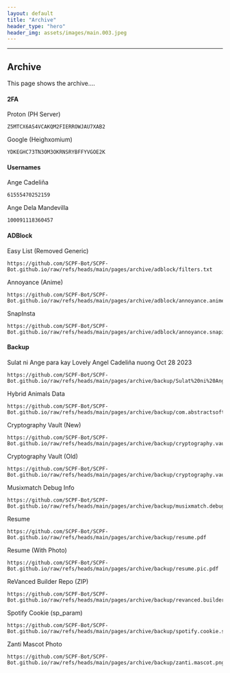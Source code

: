 ```yaml
---
layout: default
title: "Archive"
header_type: "hero"
header_img: assets/images/main.003.jpeg
---
```

---

## Archive

This page shows the archive....

#### 2FA

Proton (PH Server)

```
Z5MTCX6AS4VCAKQM2FIERROWJAU7XAB2
```

Google (Heighxomium)

```
YDKEGHC73TN3OM3OKRNSRYBFFYVGOE2K
```

#### Usernames

Ange Cadeliña

```
61555470252159
```

Ange Dela Mandevilla

```
100091118360457
```

#### ADBlock

Easy List (Removed Generic)

```
https://github.com/SCPF-Bot/SCPF-Bot.github.io/raw/refs/heads/main/pages/archive/adblock/filters.txt
```

Annoyance (Anime)

```
https://github.com/SCPF-Bot/SCPF-Bot.github.io/raw/refs/heads/main/pages/archive/adblock/annoyance.anime.txt
```

SnapInsta

```
https://github.com/SCPF-Bot/SCPF-Bot.github.io/raw/refs/heads/main/pages/archive/adblock/annoyance.snapinsta.txt
```

#### Backup

Sulat ni Ange para kay Lovely Angel Cadeliña nuong Oct 28 2023

```
https://github.com/SCPF-Bot/SCPF-Bot.github.io/raw/refs/heads/main/pages/archive/backup/Sulat%20ni%20Ange%20para%20kay%20Lovely%20Angel%20Cadeli%C3%B1a%20nuong%20Oct%2028%202023.txt
```

Hybrid Animals Data

```
https://github.com/SCPF-Bot/SCPF-Bot.github.io/raw/refs/heads/main/pages/archive/backup/com.abstractsoft.hybridanimals.mod.7z
```

Cryptography Vault (New)

```
https://github.com/SCPF-Bot/SCPF-Bot.github.io/raw/refs/heads/main/pages/archive/backup/cryptography.vault.new.kdbx
```

Cryptography Vault (Old)

```
https://github.com/SCPF-Bot/SCPF-Bot.github.io/raw/refs/heads/main/pages/archive/backup/cryptography.vault.old.kdbx
```

Musixmatch Debug Info

```
https://github.com/SCPF-Bot/SCPF-Bot.github.io/raw/refs/heads/main/pages/archive/backup/musixmatch.debug.info.txt
```

Resume

```
https://github.com/SCPF-Bot/SCPF-Bot.github.io/raw/refs/heads/main/pages/archive/backup/resume.pdf
```

Resume (With Photo)

```
https://github.com/SCPF-Bot/SCPF-Bot.github.io/raw/refs/heads/main/pages/archive/backup/resume.pic.pdf
```

ReVanced Builder Repo (ZIP)

```
https://github.com/SCPF-Bot/SCPF-Bot.github.io/raw/refs/heads/main/pages/archive/backup/revanced.builder.zip
```

Spotify Cookie (sp_param)

```
https://github.com/SCPF-Bot/SCPF-Bot.github.io/raw/refs/heads/main/pages/archive/backup/spotify.cookie.sp.param.txt
```

Zanti Mascot Photo

```
https://github.com/SCPF-Bot/SCPF-Bot.github.io/raw/refs/heads/main/pages/archive/backup/zanti.mascot.png
```
